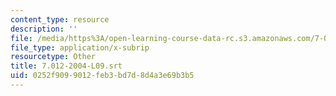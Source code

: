 ```yaml
---
content_type: resource
description: ''
file: /media/https%3A/open-learning-course-data-rc.s3.amazonaws.com/7-01sc-fundamentals-of-biology-fall-2011/0252f9099012feb3bd7d8d4a3e69b3b5_7.012-2004-L09.srt
file_type: application/x-subrip
resourcetype: Other
title: 7.012-2004-L09.srt
uid: 0252f909-9012-feb3-bd7d-8d4a3e69b3b5
---
```

